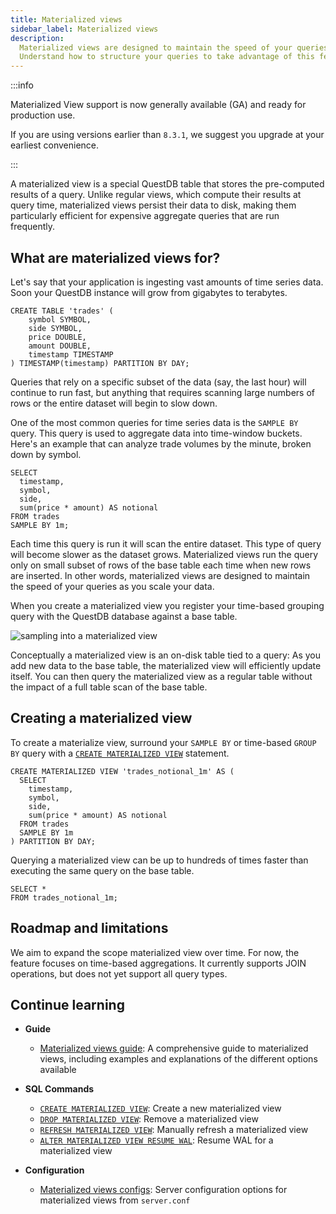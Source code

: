 ```yaml
---
title: Materialized views
sidebar_label: Materialized views
description:
  Materialized views are designed to maintain the speed of your queries as you scale your data.
  Understand how to structure your queries to take advantage of this feature.
---
```


:::info

Materialized View support is now generally available (GA) and ready for production use.

If you are using versions earlier than `8.3.1`, we suggest you upgrade at your earliest convenience.

:::

A materialized view is a special QuestDB table that stores the pre-computed results of
a query. Unlike regular views, which compute their results at query time,
materialized views persist their data to disk, making them particularly
efficient for expensive aggregate queries that are run frequently.

## What are materialized views for?

Let's say that your application is ingesting vast amounts of time series data.
Soon your QuestDB instance will grow from gigabytes to terabytes.

```questdb-sql title="trades ddl"
CREATE TABLE 'trades' ( 
	symbol SYMBOL,
	side SYMBOL,
	price DOUBLE,
	amount DOUBLE,
	timestamp TIMESTAMP
) TIMESTAMP(timestamp) PARTITION BY DAY;
```

Queries that rely on a specific subset of the data (say, the last hour) will
continue to run fast, but anything that requires scanning large numbers of rows
or the entire dataset will begin to slow down.

One of the most common queries for time series data is the `SAMPLE BY` query.
This query is used to aggregate data into time-window buckets. Here's an example
that can analyze trade volumes by the minute, broken down by symbol.

```questdb-sql title="SAMPLE BY query"
SELECT
  timestamp,
  symbol,
  side,
  sum(price * amount) AS notional
FROM trades
SAMPLE BY 1m;
```

Each time this query is run it will scan the entire dataset. This type of query
will become slower as the dataset grows. Materialized views run the query only
on small subset of rows of the base table each time when new rows are inserted.
In other words, materialized views are designed to maintain the speed of your
queries as you scale your data.

When you create a materialized view you register your time-based grouping
query with the QuestDB database against a base table.

![sampling into a materialized view](/images/docs/concepts/mat-view-agg.svg)

Conceptually a materialized view is an on-disk table tied to a query:
As you add new data to the base table, the materialized view will efficiently
update itself. You can then query the materialized view as a regular table
without the impact of a full table scan of the base table.

## Creating a materialized view

To create a materialize view, surround your `SAMPLE BY` or time-based `GROUP BY`
query with a [`CREATE MATERIALIZED VIEW`](/docs/reference/sql/create-mat-view) statement.

```questdb-sql title="trades_notional_1m ddl"
CREATE MATERIALIZED VIEW 'trades_notional_1m' AS (
  SELECT
    timestamp,
    symbol,
    side,
    sum(price * amount) AS notional
  FROM trades
  SAMPLE BY 1m
) PARTITION BY DAY;
```

Querying a materialized view can be up to hundreds of times faster than
executing the same query on the base table.

```questdb-sql title="querying a materialized view"
SELECT *
FROM trades_notional_1m;
```

## Roadmap and limitations

We aim to expand the scope materialized view over time. For now, the feature
focuses on time-based aggregations. It currently supports JOIN operations,
but does not yet support all query types.

## Continue learning

<!--
- **Step-by-step tutorial**

  - [How to create a materialized view](/blog/how-to-create-a-materialized-view/):
    A full walkthrough of simple and advanced materialized views
-->

- **Guide**

  - [Materialized views guide](/docs/guides/mat-views/): A
    comprehensive guide to materialized views, including examples and
    explanations of the different options available

- **SQL Commands**

  - [`CREATE MATERIALIZED VIEW`](/docs/reference/sql/create-mat-view/): Create a
    new materialized view
  - [`DROP MATERIALIZED VIEW`](/docs/reference/sql/drop-mat-view/): Remove a
    materialized view
  - [`REFRESH MATERIALIZED VIEW`](/docs/reference/sql/refresh-mat-view/):
    Manually refresh a materialized view
  - [`ALTER MATERIALIZED VIEW RESUME WAL`](/docs/reference/sql/alter-mat-view-resume-wal/):
    Resume WAL for a materialized view

- **Configuration**
  - [Materialized views configs](/docs/configuration/#materialized-views):
    Server configuration options for materialized views from `server.conf`
